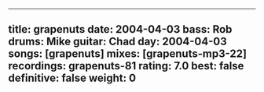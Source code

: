 
---
title: grapenuts
date: 2004-04-03
bass:	Rob
drums:	Mike
guitar:	Chad
day: 2004-04-03
songs: [grapenuts]
mixes: [grapenuts-mp3-22]
recordings: grapenuts-81
rating: 7.0
best: false
definitive: false
weight: 0
---
